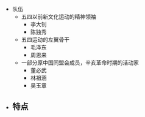 - 队伍
	- 五四以前新文化运动的精神领袖
		- 李大钊
		- 陈独秀
	- 五四运动的左翼骨干
		- 毛泽东
		- 周恩来
	- 一部分原中国同盟会成员，辛亥革命时期的活动家
		- 董必武
		- 林祖涵
		- 吴玉章
- 特点
	-